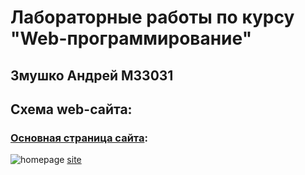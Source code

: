 # Лабораторные работы по курсу "Web-программирование"
## Змушко Андрей М33031

## Схема web-сайта:
### [Основная страница сайта](https://andrewzzz24.github.io/WebProgrammingUniversityCourse/):

![homepage](ReadmeSources/WebsiteDiagram.png)
[site](https://azweb.onrender.com)